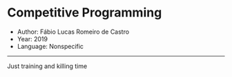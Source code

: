 # Competitive Programming

- Author: Fábio Lucas Romeiro de Castro
- Year: 2019
- Language: Nonspecific

---

Just training and killing time